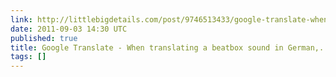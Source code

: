 ```yaml
---
link: http://littlebigdetails.com/post/9746513433/google-translate-when-translating-a-beatbox
date: 2011-09-03 14:30 UTC
published: true
title: Google Translate - When translating a beatbox sound in German,...
tags: []
---
```



